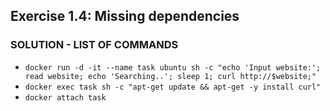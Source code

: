 ## Exercise 1.4: Missing dependencies
### SOLUTION - LIST OF COMMANDS  
- `docker run -d -it --name task ubuntu sh -c "echo 'Input website:'; read website; echo 'Searching..'; sleep 1; curl http://$website;"`
- `docker exec task sh -c "apt-get update && apt-get -y install curl"`
- `docker attach task`